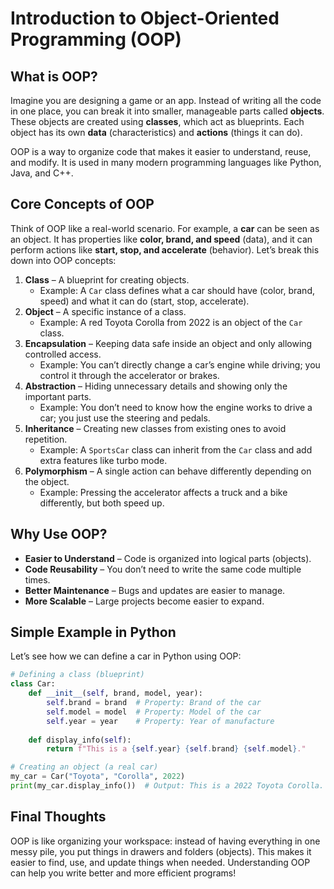 # Introduction to Object-Oriented Programming (OOP)

## What is OOP?
Imagine you are designing a game or an app. Instead of writing all the code in one place, you can break it into smaller, manageable parts called **objects**. These objects are created using **classes**, which act as blueprints. Each object has its own **data** (characteristics) and **actions** (things it can do).

OOP is a way to organize code that makes it easier to understand, reuse, and modify. It is used in many modern programming languages like Python, Java, and C++.

## Core Concepts of OOP
Think of OOP like a real-world scenario. For example, a **car** can be seen as an object. It has properties like **color, brand, and speed** (data), and it can perform actions like **start, stop, and accelerate** (behavior). Let’s break this down into OOP concepts:

1. **Class** – A blueprint for creating objects.
   - Example: A `Car` class defines what a car should have (color, brand, speed) and what it can do (start, stop, accelerate).
2. **Object** – A specific instance of a class.
   - Example: A red Toyota Corolla from 2022 is an object of the `Car` class.
3. **Encapsulation** – Keeping data safe inside an object and only allowing controlled access.
   - Example: You can’t directly change a car’s engine while driving; you control it through the accelerator or brakes.
4. **Abstraction** – Hiding unnecessary details and showing only the important parts.
   - Example: You don’t need to know how the engine works to drive a car; you just use the steering and pedals.
5. **Inheritance** – Creating new classes from existing ones to avoid repetition.
   - Example: A `SportsCar` class can inherit from the `Car` class and add extra features like turbo mode.
6. **Polymorphism** – A single action can behave differently depending on the object.
   - Example: Pressing the accelerator affects a truck and a bike differently, but both speed up.

## Why Use OOP?
- **Easier to Understand** – Code is organized into logical parts (objects).
- **Code Reusability** – You don’t need to write the same code multiple times.
- **Better Maintenance** – Bugs and updates are easier to manage.
- **More Scalable** – Large projects become easier to expand.

## Simple Example in Python
Let’s see how we can define a car in Python using OOP:

```python
# Defining a class (blueprint)
class Car:
    def __init__(self, brand, model, year):
        self.brand = brand  # Property: Brand of the car
        self.model = model  # Property: Model of the car
        self.year = year    # Property: Year of manufacture
    
    def display_info(self):
        return f"This is a {self.year} {self.brand} {self.model}."

# Creating an object (a real car)
my_car = Car("Toyota", "Corolla", 2022)
print(my_car.display_info())  # Output: This is a 2022 Toyota Corolla.
```

## Final Thoughts
OOP is like organizing your workspace: instead of having everything in one messy pile, you put things in drawers and folders (objects). This makes it easier to find, use, and update things when needed. Understanding OOP can help you write better and more efficient programs!

